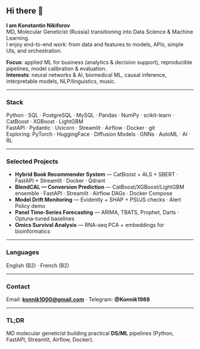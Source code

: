 ## Hi there 👋

**I am Konstantin Nikiforov**  
MD, Molecular Geneticist (Russia) transitioning into Data Science & Machine Learning.  
I enjoy end-to-end work: from data and features to models, APIs, simple UIs, and orchestration.

**Focus**: applied ML for business (analytics & decision support), reproducible pipelines, model calibration & evaluation.  
**Interests**: neural networks & AI, biomedical ML, causal inference, interpretable models, NLP/linguistics, music.

---

### Stack
Python · SQL · PostgreSQL · MySQL · Pandas · NumPy · scikit-learn · CatBoost · XGBoost · LightGBM  
FastAPI · Pydantic · Uvicorn · Streamlit · Airflow · Docker · git  
Exploring: PyTorch · HuggingFace · Diffusion Models · GNNs · AutoML · AI · RL

---

### Selected Projects
- **Hybrid Book Recommender System** — CatBoost + ALS + SBERT · FastAPI + Streamlit · Docker · Qdrant  
- **BlendCAL — Conversion Prediction** — CatBoost/XGBoost/LightGBM ensemble · FastAPI · Streamlit · Airflow DAGs · Docker Compose  
- **Model Drift Monitoring** — Evidently + SHAP + PSI/JS checks · Alert Policy demo  
- **Panel Time-Series Forecasting** — ARIMA, TBATS, Prophet, Darts · Optuna-tuned baselines  
- **Omics Survival Analysis** — RNA-seq PCA + embeddings for bioinformatics

---

### Languages
English (B2) · French (B2)

---

### Contact
Email: **konnik1000@gmail.com** · Telegram: **@Konnik1988**

---

### TL;DR
MD molecular geneticist building practical **DS/ML** pipelines (Python, FastAPI, Streamlit, Airflow, Docker).

